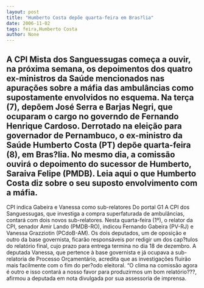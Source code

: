 ```yaml
---
layout: post
title: "Humberto Costa depõe quarta-feira em Bras?lia"
date: 2006-11-02
tags: feira,Humberto Costa
author: None
---
```

A CPI Mista dos Sanguessugas começa a ouvir, na próxima semana, os depoimentos dos quatro ex-ministros da Saúde mencionados nas apurações sobre a máfia das ambulâncias como supostamente envolvidos no esquema.
Na terça (7),&nbsp;depõem José Serra e Barjas Negri, que ocuparam o cargo no governdo de Fernando Henrique Cardoso.
Derrotado na eleição para governador de Pernambuco, o ex-ministro da Saúde Humberto Costa (PT) depõe quarta-feira (8), em Bras?lia. No mesmo dia, a comissão ouvirá o depoimento do sucessor de Humberto, Saraiva Felipe (PMDB).
Leia aqui o que Humberto Costa diz sobre o seu suposto envolvimento com a máfia. 
---------------
CPI indica Gabeira e Vanessa como sub-relatores
Do portal G1
A CPI dos Sanguessugas, que investiga a compra superfaturada de ambulâncias, contará com dois novos sub-relatores. Nesta quarta-feira (1º), o relator da CPI, senador Amir Lando (PMDB-RO), indicou Fernando Gabeira (PV-RJ) e Vanessa Grazziotin (PCdoB-AM).
Os dois deputados, um de oposição e outro da base governista, ficarão responsáveis por redigir um dos cap?tulos do relatório final, cujo prazo para entrega termina no dia 18 de dezembro. 
A deputada Vanessa, que pertence à base governista e já ocupava a sub-relatoria de Processo Orçamentário, acredita que as investigações fluirão mais facilmente com o fim do per?odo eleitoral.
“O clima na comissão agora é outro e isso contará a nosso favor para produzirmos um bom relatório???, afirmou a deputada em nota divulgada por sua assessoria de imprensa. 